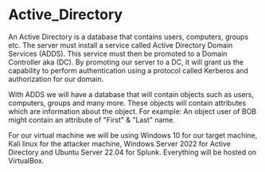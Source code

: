 # Active_Directory

An Active Directory is a database that contains users, computers, groups etc.
The server must install a service called Active Directory Domain Services (ADDS).
This service must then be promoted to a Domain Controller aka (DC).
By promoting our server to a DC, it will grant us the capability to perform
authentication using a protocol called Kerberos and authorization for our
domain.

With ADDS we will have a database that will contain objects such as users, 
computers, groups and many more. These objects will contain attributes which
are information about the object. For example: An object user of BOB might 
contain an attribute of "First" & "Last" name.

For our virtual machine we will be using Windows 10 for our target machine,
Kali linux for the attacker machine, Windows Server 2022 for Active Directory
and Ubuntu Server 22.04 for Splunk. Everything will be hosted on VirtualBox.
